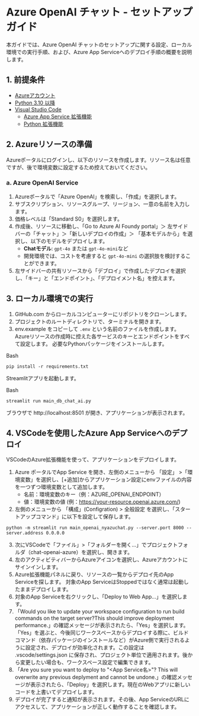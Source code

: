 # Azure OpenAI チャット -  セットアップガイド

本ガイドでは、Azure OpenAI チャットのセットアップに関する設定、ローカル環境での実行手順、および、Azure App Serviceへのデプロイ手順の概要を説明します。

## 1. 前提条件

- [Azureアカウント](https://azure.microsoft.com/ja-jp/free/)
- [Python 3.10 以降](https://www.python.org/downloads/)
- [Visual Studio Code](https://code.visualstudio.com/)
  - [Azure App Service 拡張機能](https://marketplace.visualstudio.com/items?itemName=ms-azuretools.vscode-azureappservice)
  - [Python 拡張機能](https://marketplace.visualstudio.com/items?itemName=ms-python.python)


## 2. Azureリソースの準備

Azureポータルにログインし、以下のリソースを作成します。リソース名は任意ですが、後で環境変数に設定するため控えておいてください。

### a. Azure OpenAI Service

1.  Azureポータルで「Azure OpenAI」を検索し、「作成」を選択します。
2.  サブスクリプション、リソースグループ、リージョン、一意の名前を入力します。
3.  価格レベルは「Standard S0」を選択します。
4.  作成後、リソースに移動し、「Go to Azure AI Foundy portal」＞ 左サイドバーの「チャット」＞「新しいデプロイの作成」＞ 「基本モデルから」を選択し、以下のモデルをデプロイします。
    -   **Chatモデル**: `gpt-4o` または `gpt-4o-mini`など
    -   開発環境では、コストを考慮すると `gpt-4o-mini` の選択肢を検討することができます。
5.  左サイドバーの共有リソースから「デブロイ」で作成したデプロイを選択し、「キー」と「エンドポイント」、「デプロイメント名」を控えます。


## 3. ローカル環境での実行
1. GitHub.com からローカルコンピューターにリポジトリをクローンします。
2. プロジェクトのルートディレクトリで、ターミナルを開きます。
3. env.example をコピーして `.env` という名前のファイルを作成します。Azureリソースの作成時に控えた各サービスのキーとエンドポイントをすべて設定します。
必要なPythonパッケージをインストールします。

Bash
```
pip install -r requirements.txt
```

Streamlitアプリを起動します。

Bash
```
streamlit run main_db_chat_ai.py
```
ブラウザで http://localhost:8501 が開き、アプリケーションが表示されます。


## 4. VSCodeを使用したAzure App Serviceへのデプロイ
VSCodeのAzure拡張機能を使って、アプリケーションをデプロイします。

1. Azure ポータルでApp Service を開き、左側のメニューから 「設定」 >「環境変数」を選択し、[+追加]からアプリケーション設定にenvファイルの内容を一つずつ環境変数として追加します。
    - 名前：環境変数のキー（例：AZURE_OPENAI_ENDPOINT）
    - 値：環境変数の値 (例：https://your-resource.openai.azure.com/)
2. 左側のメニューから 「構成」(Configration) > 全般設定 を選択し、「スタートアップコマンド」に以下を設定して保存します。

```
python -m streamlit run main_openai_nyazuchat.py --server.port 8000 --server.address 0.0.0.0
```

3. 次にVSCodeで「ファイル」>「フォルダーを開く...」でプロジェクトフォルダ（chat-openai-azure）を選択し、開きます。
4. 左のアクティビティバーからAzureアイコンを選択し、Azureアカウントにサインインします。
5. Azure拡張機能パネルに戻り、リソースの一覧からデプロイ先のApp Serviceを探します。
対象のApp ServiceはStoppedではなく通常は起動したままデプロイします。
6. 対象のApp Serviceを右クリックし、「Deploy to Web App...」を選択します。
7. 「Would you like to update your workspace configuration to run build commands on the target server?This should improve deployment performance.」の確認メッセージが表示されたら、「Yes」を選択します。「Yes」を選ぶと、今後同じワークスペースからデプロイする際に、ビルドコマンド（依存パッケージのインストールなど）がAzure側で実行されるように設定され、デプロイが効率化されます。この設定は .vscode/settings.json に保存され、プロジェクト単位で適用されます。後から変更したい場合も、ワークスペース設定で編集できます。
8. 「Are you sure you want to deploy to "<App Service名>"? This will overwrite any previous deplyment and cannot be undone.」の確認メッセージが表示されたら、「Deploy」を選択します。現在のWebアプリに新しいコードを上書いてデプロイします。
8. デプロイが完了すると通知が表示されます。その後、App ServiceのURLにアクセスして、アプリケーションが正しく動作することを確認します。